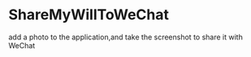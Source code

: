 # ShareMyWillToWeChat
add a photo to the application,and take the screenshot to share it with WeChat
